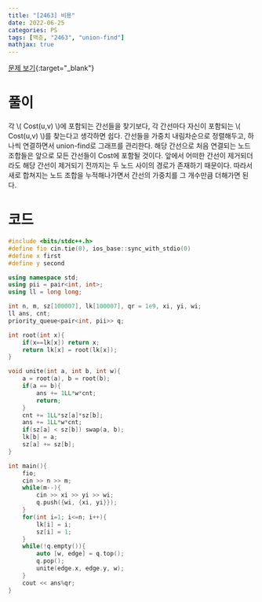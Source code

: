 ```yaml
---
title: "[2463] 비용"
date: 2022-06-25
categories: PS
tags: [백준, "2463", "union-find"]
mathjax: true
---
```


[문제 보기](https://www.acmicpc.net/problem/2463){:target="_blank"}

# 풀이
각 \\( Cost(u,v) \\)에 포함되는 간선들을 찾기보다, 각 간선마다 자신이 포함되는 \\( Cost(u,v) \\)를 찾는다고 생각하면 쉽다. 간선들을 가중치 내림차순으로 정렬해두고, 하나씩 연결하면서 union-find로 그래프를 관리한다. 해당 간선으로 처음 연결되는 노드 조합들은 앞으로 모든 간선들이 Cost에 포함될 것이다. 앞에서 어떠한 간선이 제거되더라도 해당 간선이 제거되기 전까지는 두 노드 사이의 경로가 존재하기 때문이다. 따라서 새로 합쳐지는 노드 조합을 누적해나가면서 간선의 가중치를 그 개수만큼 더해가면 된다.

# 코드
```c++
#include <bits/stdc++.h>
#define fio cin.tie(0), ios_base::sync_with_stdio(0)
#define x first
#define y second

using namespace std;
using pii = pair<int, int>;
using ll = long long;

int n, m, sz[100007], lk[100007], qr = 1e9, xi, yi, wi;
ll ans, cnt;
priority_queue<pair<int, pii>> q;

int root(int x){
    if(x==lk[x]) return x;
    return lk[x] = root(lk[x]);
}

void unite(int a, int b, int w){
    a = root(a), b = root(b);
    if(a == b){
        ans += 1LL*w*cnt;
        return;
    }
    cnt += 1LL*sz[a]*sz[b];
    ans += 1LL*w*cnt;
    if(sz[a] < sz[b]) swap(a, b);
    lk[b] = a;
    sz[a] += sz[b];
}

int main(){
    fio;
    cin >> n >> m;
    while(m--){
        cin >> xi >> yi >> wi;
        q.push({wi, {xi, yi}});
    }
    for(int i=1; i<=n; i++){
        lk[i] = i;
        sz[i] = 1;
    }
    while(!q.empty()){
        auto [w, edge] = q.top();
        q.pop();
        unite(edge.x, edge.y, w);
    }
    cout << ans%qr;
}
```

